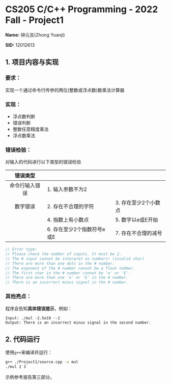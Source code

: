 # CS205 C/C++ Programming - 2022 Fall - Project1

**Name:** 钟元吉(Zhong Yuanji)

**SID:** 12012613

## 1. 项目内容与实现

### 要求：

实现一个通过命令行传参的两位(整数或浮点数)数乘法计算器

### 实现：

* 浮点数判断
* 错误判断
* 整数任意精度乘法
* 浮点数乘法

### 错误检验：

对输入的代码进行以下类型的错误检验

| 错误类型 |                            |                      |
| :------: | -------------------------- | -------------------- |
| 命令行输入错误 | 1. 输入参数不为2           |                      |
| 数字错误 | 2. 存在不合理的字符        | 3. 存在至少2个小数点 |
|          | 4. 指数上有小数点          | 5. 数字以e或E开始    |
|          | 6. 存在至少2个指数符号e或E | 7. 存在不合理的减号  |

```c++
// Error type:
// Please check the number of inputs. It must be 2.
// The # input cannot be interpret as numbers! (invalid char)
// There are more than one dots in the # number.
// The exponent of the # number cannot be a float number.
// The first char in the # number cannot be 'e' or 'E'.
// There are more than one 'e' or 'E' in the # number.
// There is an incorrect minus signal in the # number.
```

### 其他亮点：

程序会告知**具体错误提示**，例如：

```
Input: ./mul -2.5e10 --2
Output: There is an incorrect minus signal in the second number.
```



## 2. 代码运行

使用`g++`来编译并运行：

```bash
g++ ./Project1/source.cpp -o mul
./mul 2 3
```

示例参考报告第三部分。

